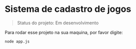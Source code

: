 # Sistema de cadastro de jogos

> Status do projeto: Em desenvolvimento

Para rodar esse projeto na sua maquina, por favor digite:

```
node app.js

```
